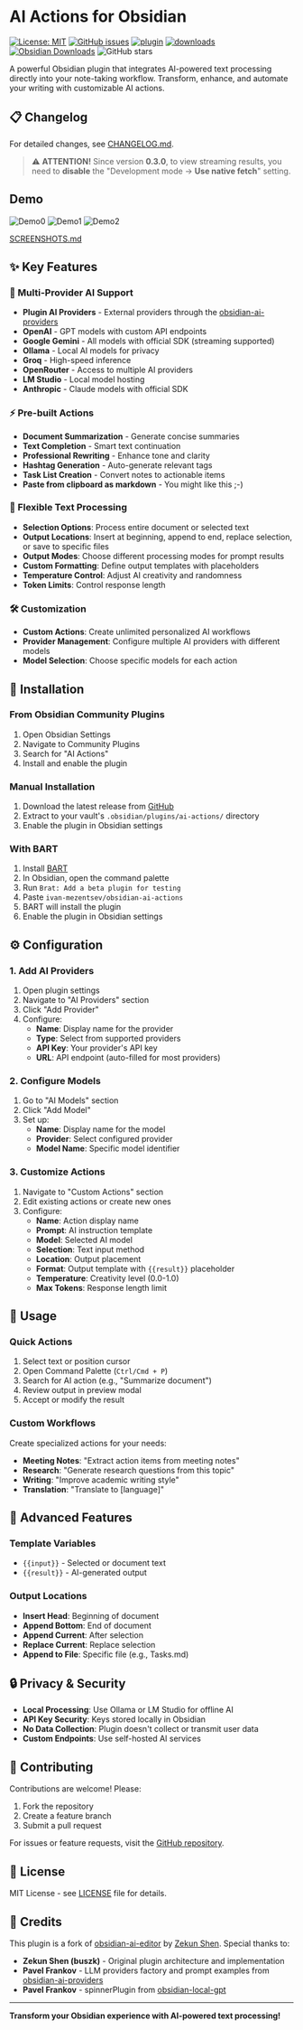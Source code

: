 # AI Actions for Obsidian

[![License: MIT](https://img.shields.io/badge/License-MIT-yellow.svg)](https://opensource.org/licenses/MIT)
[![GitHub issues](https://img.shields.io/github/issues/ivan-mezentsev/obsidian-ai-actions.svg)](https://github.com/ivan-mezentsev/obsidian-ai-actions/issues)
[![plugin](https://img.shields.io/github/v/release/ivan-mezentsev/obsidian-ai-actions?label=plugin&display_name=tag&logo=obsidian&color=purple&logoColor=violet)](https://github.com/ivan-mezentsev/obsidian-ai-actions/releases/latest)
[![downloads](https://img.shields.io/github/downloads/ivan-mezentsev/obsidian-ai-actions/total?logo=github)](href="https://github.com/ivan-mezentsev/obsidian-ai-actions)
[![Obsidian Downloads](https://img.shields.io/badge/dynamic/json?color=7e6ad6&labelColor=34208c&label=Obsidian%20Downloads&query=$['ai-actions'].downloads&url=https://raw.githubusercontent.com/obsidianmd/obsidian-releases/master/community-plugin-stats.json&)](obsidian://show-plugin?id=ai-actions)
![GitHub stars](https://img.shields.io/github/stars/ivan-mezentsev/obsidian-ai-actions?style=flat)

A powerful Obsidian plugin that integrates AI-powered text processing directly into your note-taking workflow. Transform, enhance, and automate your writing with customizable AI actions.

## 📋 Changelog
For detailed changes, see [CHANGELOG.md](CHANGELOG.md).

> ⚠️ **ATTENTION!** 
> Since version __0.3.0__, to view streaming results, you need to __disable__ the "Development mode -> __Use native fetch__" setting.

## Demo
![Demo0](docs/QuickPrompt0.gif)
![Demo1](docs/QuickPrompt1.gif)
![Demo2](docs/СlipboardDemo0.gif)

[SCREENSHOTS.md](docs/SCREENSHOTS.md)

## ✨ Key Features

### 🤖 Multi-Provider AI Support
- **Plugin AI Providers** - External providers through the [obsidian-ai-providers](https://github.com/pfrankov/obsidian-ai-providers)
- **OpenAI** - GPT models with custom API endpoints
- **Google Gemini** - All models with official SDK (streaming supported)
- **Ollama** - Local AI models for privacy
- **Groq** - High-speed inference
- **OpenRouter** - Access to multiple AI providers
- **LM Studio** - Local model hosting
- **Anthropic** - Claude models with official SDK

### ⚡ Pre-built Actions
- **Document Summarization** - Generate concise summaries
- **Text Completion** - Smart text continuation
- **Professional Rewriting** - Enhance tone and clarity
- **Hashtag Generation** - Auto-generate relevant tags
- **Task List Creation** - Convert notes to actionable items
- **Paste from clipboard as markdown** - You might like this ;-)

### 🎯 Flexible Text Processing
- **Selection Options**: Process entire document or selected text
- **Output Locations**: Insert at beginning, append to end, replace selection, or save to specific files
- **Output Modes**: Choose different processing modes for prompt results
- **Custom Formatting**: Define output templates with placeholders
- **Temperature Control**: Adjust AI creativity and randomness
- **Token Limits**: Control response length

### 🛠️ Customization
- **Custom Actions**: Create unlimited personalized AI workflows
- **Provider Management**: Configure multiple AI providers with different models
- **Model Selection**: Choose specific models for each action

## 🚀 Installation

### From Obsidian Community Plugins
1. Open Obsidian Settings
2. Navigate to Community Plugins
3. Search for "AI Actions"
4. Install and enable the plugin

### Manual Installation
1. Download the latest release from [GitHub](https://github.com/ivan-mezentsev/obsidian-ai-actions/releases)
2. Extract to your vault's `.obsidian/plugins/ai-actions/` directory
3. Enable the plugin in Obsidian settings

### With BART
1. Install [BART](https://github.com/Sytone/obsidian-braty)
2. In Obsidian, open the command palette
3. Run `Brat: Add a beta plugin for testing`
4. Paste `ivan-mezentsev/obsidian-ai-actions`
5. BART will install the plugin
6. Enable the plugin in Obsidian settings

## ⚙️ Configuration

### 1. Add AI Providers
1. Open plugin settings
2. Navigate to "AI Providers" section
3. Click "Add Provider"
4. Configure:
   - **Name**: Display name for the provider
   - **Type**: Select from supported providers
   - **API Key**: Your provider's API key
   - **URL**: API endpoint (auto-filled for most providers)

### 2. Configure Models
1. Go to "AI Models" section
2. Click "Add Model"
3. Set up:
   - **Name**: Display name for the model
   - **Provider**: Select configured provider
   - **Model Name**: Specific model identifier

### 3. Customize Actions
1. Navigate to "Custom Actions" section
2. Edit existing actions or create new ones
3. Configure:
   - **Name**: Action display name
   - **Prompt**: AI instruction template
   - **Model**: Selected AI model
   - **Selection**: Text input method
   - **Location**: Output placement
   - **Format**: Output template with `{{result}}` placeholder
   - **Temperature**: Creativity level (0.0-1.0)
   - **Max Tokens**: Response length limit

## 📝 Usage

### Quick Actions
1. Select text or position cursor
2. Open Command Palette (`Ctrl/Cmd + P`)
3. Search for AI action (e.g., "Summarize document")
4. Review output in preview modal
5. Accept or modify the result

### Custom Workflows
Create specialized actions for your needs:
- **Meeting Notes**: "Extract action items from meeting notes"
- **Research**: "Generate research questions from this topic"
- **Writing**: "Improve academic writing style"
- **Translation**: "Translate to [language]"

## 🔧 Advanced Features

### Template Variables
- `{{input}}` - Selected or document text
- `{{result}}` - AI-generated output

### Output Locations
- **Insert Head**: Beginning of document
- **Append Bottom**: End of document
- **Append Current**: After selection
- **Replace Current**: Replace selection
- **Append to File**: Specific file (e.g., Tasks.md)

## 🔒 Privacy & Security

- **Local Processing**: Use Ollama or LM Studio for offline AI
- **API Key Security**: Keys stored locally in Obsidian
- **No Data Collection**: Plugin doesn't collect or transmit user data
- **Custom Endpoints**: Use self-hosted AI services

## 🤝 Contributing

Contributions are welcome! Please:
1. Fork the repository
2. Create a feature branch
3. Submit a pull request

For issues or feature requests, visit the [GitHub repository](https://github.com/ivan-mezentsev/obsidian-ai-actions).

## 📄 License

MIT License - see [LICENSE](LICENSE) file for details.

## 🙏 Credits

This plugin is a fork of [obsidian-ai-editor](https://github.com/buszk/obsidian-ai-editor) by [Zekun Shen](https://github.com/buszk). Special thanks to:

- **Zekun Shen (buszk)** - Original plugin architecture and implementation
- **Pavel Frankov** - LLM providers factory and prompt examples from [obsidian-ai-providers](https://github.com/pfrankov/obsidian-ai-providers)
- **Pavel Frankov** - spinnerPlugin from [obsidian-local-gpt](https://github.com/pfrankov/obsidian-local-gpt)
---

**Transform your Obsidian experience with AI-powered text processing!**

